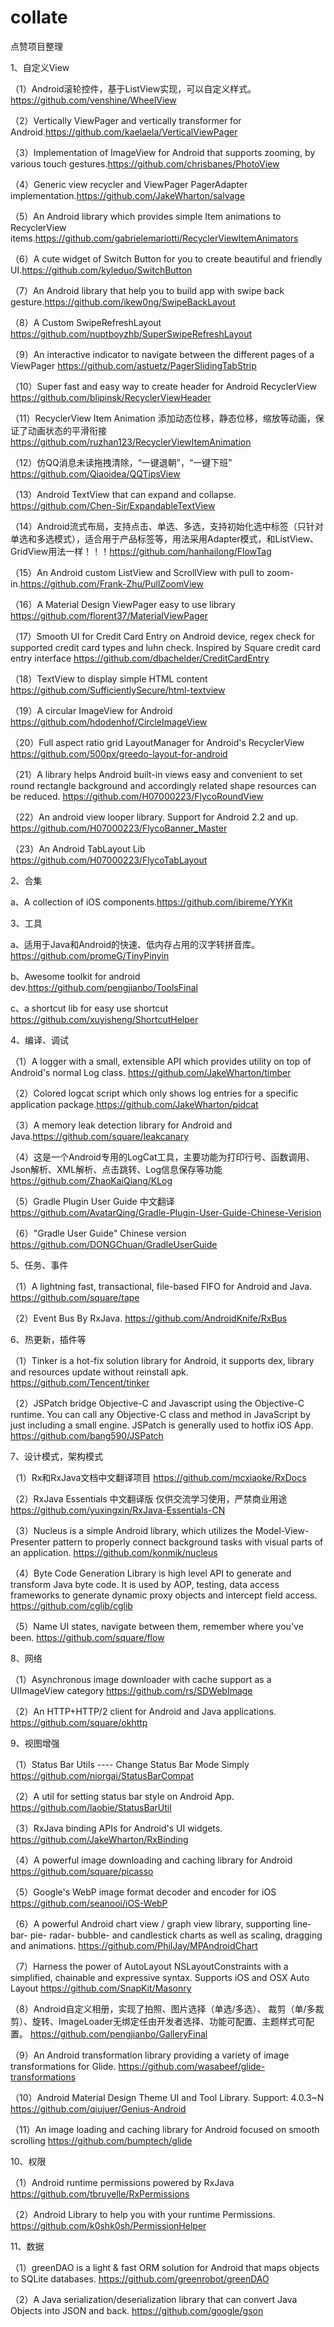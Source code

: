 # collate
点赞项目整理

1、自定义View

（1）Android滚轮控件，基于ListView实现，可以自定义样式。https://github.com/venshine/WheelView

（2）Vertically ViewPager and vertically transformer for Android.https://github.com/kaelaela/VerticalViewPager

（3）Implementation of ImageView for Android that supports zooming, by various touch gestures.https://github.com/chrisbanes/PhotoView

（4）Generic view recycler and ViewPager PagerAdapter implementation.https://github.com/JakeWharton/salvage

（5）An Android library which provides simple Item animations to RecyclerView items.https://github.com/gabrielemariotti/RecyclerViewItemAnimators

（6）A cute widget of Switch Button for you to create beautiful and friendly UI.https://github.com/kyleduo/SwitchButton

（7）An Android library that help you to build app with swipe back gesture.https://github.com/ikew0ng/SwipeBackLayout

（8）A Custom SwipeRefreshLayout https://github.com/nuptboyzhb/SuperSwipeRefreshLayout

（9）An interactive indicator to navigate between the different pages of a ViewPager https://github.com/astuetz/PagerSlidingTabStrip

（10）Super fast and easy way to create header for Android RecyclerView https://github.com/blipinsk/RecyclerViewHeader

（11）RecyclerView Item Animation 添加动态位移，静态位移，缩放等动画，保证了动画状态的平滑衔接 https://github.com/ruzhan123/RecyclerViewItemAnimation

（12）仿QQ消息未读拖拽清除，“一键退朝”，“一键下班” https://github.com/Qiaoidea/QQTipsView

（13）Android TextView that can expand and collapse. https://github.com/Chen-Sir/ExpandableTextView

（14）Android流式布局，支持点击、单选、多选，支持初始化选中标签（只针对单选和多选模式），适合用于产品标签等，用法采用Adapter模式，和ListView、GridView用法一样！！！https://github.com/hanhailong/FlowTag

（15）An Android custom ListView and ScrollView with pull to zoom-in.https://github.com/Frank-Zhu/PullZoomView

（16）A Material Design ViewPager easy to use library https://github.com/florent37/MaterialViewPager

（17）Smooth UI for Credit Card Entry on Android device, regex check for supported credit card types and luhn check. Inspired by Square credit card entry interface https://github.com/dbachelder/CreditCardEntry

（18）TextView to display simple HTML content https://github.com/SufficientlySecure/html-textview

（19）A circular ImageView for Android https://github.com/hdodenhof/CircleImageView

（20）Full aspect ratio grid LayoutManager for Android's RecyclerView https://github.com/500px/greedo-layout-for-android

（21）A library helps Android built-in views easy and convenient to set round rectangle background and accordingly related shape resources can be reduced. https://github.com/H07000223/FlycoRoundView

（22）An android view looper library. Support for Android 2.2 and up. https://github.com/H07000223/FlycoBanner_Master

（23）An Android TabLayout Lib https://github.com/H07000223/FlycoTabLayout
 
2、合集

a、A collection of iOS components.https://github.com/ibireme/YYKit

3、工具

a、适用于Java和Android的快速、低内存占用的汉字转拼音库。https://github.com/promeG/TinyPinyin

b、Awesome toolkit for android dev.https://github.com/pengjianbo/ToolsFinal

c、a shortcut lib for easy use shortcut https://github.com/xuyisheng/ShortcutHelper

4、编译、调试

（1）A logger with a small, extensible API which provides utility on top of Android's normal Log class. https://github.com/JakeWharton/timber

（2）Colored logcat script which only shows log entries for a specific application package.https://github.com/JakeWharton/pidcat

（3）A memory leak detection library for Android and Java.https://github.com/square/leakcanary

（4）这是一个Android专用的LogCat工具，主要功能为打印行号、函数调用、Json解析、XML解析、点击跳转、Log信息保存等功能 https://github.com/ZhaoKaiQiang/KLog

（5）Gradle Plugin User Guide 中文翻译 https://github.com/AvatarQing/Gradle-Plugin-User-Guide-Chinese-Verision

（6）"Gradle User Guide" Chinese version https://github.com/DONGChuan/GradleUserGuide

5、任务、事件

（1）A lightning fast, transactional, file-based FIFO for Android and Java. https://github.com/square/tape

（2）Event Bus By RxJava. https://github.com/AndroidKnife/RxBus

6、热更新，插件等

（1）Tinker is a hot-fix solution library for Android, it supports dex, library and resources update without reinstall apk.
https://github.com/Tencent/tinker

（2）JSPatch bridge Objective-C and Javascript using the Objective-C runtime. You can call any Objective-C class and method in JavaScript by just including a small engine. JSPatch is generally used to hotfix iOS App. https://github.com/bang590/JSPatch

7、设计模式，架构模式

（1）Rx和RxJava文档中文翻译项目 https://github.com/mcxiaoke/RxDocs

（2）RxJava Essentials 中文翻译版 仅供交流学习使用，严禁商业用途 https://github.com/yuxingxin/RxJava-Essentials-CN

（3）Nucleus is a simple Android library, which utilizes the Model-View-Presenter pattern to properly connect background tasks with visual parts of an application. https://github.com/konmik/nucleus

（4）Byte Code Generation Library is high level API to generate and transform Java byte code. It is used by AOP, testing, data access frameworks to generate dynamic proxy objects and intercept field access. https://github.com/cglib/cglib

（5）Name UI states, navigate between them, remember where you've been. https://github.com/square/flow

8、网络

（1）Asynchronous image downloader with cache support as a UIImageView category https://github.com/rs/SDWebImage

（2）An HTTP+HTTP/2 client for Android and Java applications. https://github.com/square/okhttp

9、视图增强

（1）Status Bar Utils ---- Change Status Bar Mode Simply https://github.com/niorgai/StatusBarCompat

（2）A util for setting status bar style on Android App. https://github.com/laobie/StatusBarUtil

（3）RxJava binding APIs for Android's UI widgets. https://github.com/JakeWharton/RxBinding

（4）A powerful image downloading and caching library for Android https://github.com/square/picasso

（5）Google's WebP image format decoder and encoder for iOS https://github.com/seanooi/iOS-WebP

（6）A powerful Android chart view / graph view library, supporting line- bar- pie- radar- bubble- and candlestick charts as well as scaling, dragging and animations. https://github.com/PhilJay/MPAndroidChart

（7）Harness the power of AutoLayout NSLayoutConstraints with a simplified, chainable and expressive syntax. Supports iOS and OSX Auto Layout https://github.com/SnapKit/Masonry

（8）Android自定义相册，实现了拍照、图片选择（单选/多选）、 裁剪（单/多裁剪）、旋转、ImageLoader无绑定任由开发者选择、功能可配置、主题样式可配置。
https://github.com/pengjianbo/GalleryFinal

（9）An Android transformation library providing a variety of image transformations for Glide. https://github.com/wasabeef/glide-transformations

（10）Android Material Design Theme UI and Tool Library. Support: 4.0.3~N https://github.com/qiujuer/Genius-Android

（11）An image loading and caching library for Android focused on smooth scrolling https://github.com/bumptech/glide

10、权限

（1）Android runtime permissions powered by RxJava https://github.com/tbruyelle/RxPermissions

（2）Android Library to help you with your runtime Permissions. https://github.com/k0shk0sh/PermissionHelper

11、数据

（1）greenDAO is a light & fast ORM solution for Android that maps objects to SQLite databases.  https://github.com/greenrobot/greenDAO

（2）A Java serialization/deserialization library that can convert Java Objects into JSON and back. https://github.com/google/gson


